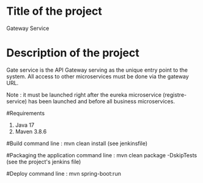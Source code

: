 # Title of the project #
Gateway Service

# Description of the project
Gate service is the API Gateway serving as the unique entry point to the system. All access to other microservices must be done via the gateway URL.

Note : it must be launched right after the eureka microservice (registre-service) has been launched and before all business microservices.

#Requirements
1. Java 17
2. Maven 3.8.6

#Build
command line : mvn clean install (see jenkinsfile)

#Packaging the application
command line : mvn clean package -DskipTests (see the project's jenkins file)

#Deploy
command line : mvn spring-boot:run
